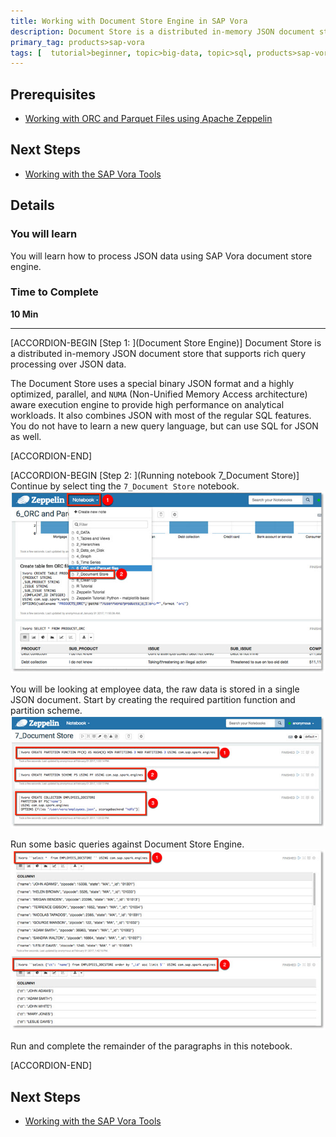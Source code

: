 ```yaml
---
title: Working with Document Store Engine in SAP Vora
description: Document Store is a distributed in-memory JSON document store that supports rich query processing over JSON data
primary_tag: products>sap-vora
tags: [  tutorial>beginner, topic>big-data, topic>sql, products>sap-vora ]
---
```


## Prerequisites  
 - [Working with ORC and Parquet Files using Apache Zeppelin](http://www.sap.com/developer/tutorials/vora-cal-zeppelin6.html)


## Next Steps
- [Working with the SAP Vora Tools ](http://www.sap.com/developer/tutorials/vora-cal-toolsintro.html)

## Details
### You will learn  
You will learn how to process JSON data using SAP Vora document store engine.

### Time to Complete
**10 Min**

---

[ACCORDION-BEGIN [Step 1: ](Document Store Engine)]
Document Store is a distributed in-memory JSON document store that supports rich query processing over JSON data.

The Document Store uses a special binary JSON format and a highly optimized, parallel, and `NUMA` (Non-Unified Memory Access architecture) aware execution engine to provide high performance on analytical workloads. It also combines JSON with most of the regular SQL features. You do not have to learn a new query language, but can use SQL for JSON as well.



[ACCORDION-END]

[ACCORDION-BEGIN [Step 2: ](Running notebook 7_Document Store)]
Continue by select ting the `7_Document Store` notebook.
![Notebook](zep7_01.jpg)

You will be looking at employee data, the raw data is stored in a single JSON document. Start by creating the required partition function and partition scheme.
![Partition function and scheme](zep7_02.jpg)

Run some basic queries against Document Store Engine.
![Basic queries](zep7_03.jpg)

Run and complete the remainder of the paragraphs in this notebook.


[ACCORDION-END]

## Next Steps
- [Working with the SAP Vora Tools ](http://www.sap.com/developer/tutorials/vora-cal-toolsintro.html)
